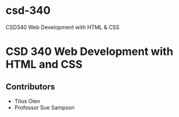 # csd-340
CSD340 Web Development with HTML &amp; CSS 
<h1>CSD 340 Web Development with HTML and CSS</h1>
<h2>Contributors</h2>
<ul>
  <li>Titus Oien</li>
  <li>Professor Sue Sampson</li>
</ul>

